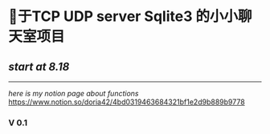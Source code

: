 # 🐔于TCP UDP server Sqlite3 的小小聊天室项目
## ***start at 8.18***
---
*here is my notion page about functions*
https://www.notion.so/doria42/4bd0319463684321bf1e2d9b889b9778
###  V 0.1

